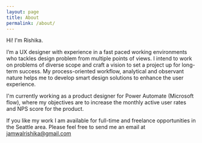 ```yaml
---
layout: page
title: About
permalink: /about/
---
```


Hi! I'm Rishika.

I’m a UX designer with experience in a fast paced working environments who tackles design problem from multiple points of views. I intend to work on problems of diverse scope and craft a vision to set a project up for long-term success. My process-oriented workflow, analytical and observant nature helps me to develop smart design solutions to enhance the user experience. 

I'm currently working as a product designer for Power Automate (Microsoft flow), where my objectives are to increase the monthly active user rates and NPS score for the product. 

If you like my work I am available for full-time and freelance opportunities in the Seattle area. Please feel free to send me an email at jamwalrishika@gmail.com
